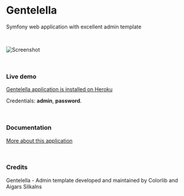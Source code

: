 # Gentelella

Symfony web application with excellent admin template

<br>

![Screenshot](https://github.com/krzysiekpiasecki/Gentelella/blob/master/web/assets/images/screenshot.png)

<br>

### Live demo

[Gentelella application is installed on Heroku](https://gentelella.herokuapp.com)

Credentials: <strong>admin</strong>, <strong>password</strong>.

<br>

### Documentation

[More about this application](https://github.com/krzysiekpiasecki/Gentelella/wiki)


<br>

### Credits

Gentelella - Admin template developed and maintained by Colorlib and Aigars Silkalns


